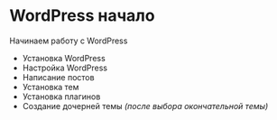 # WordPress начало
Начинаем работу с WordPress

* Установка WordPress
* Настройка WordPress
* Написание постов
* Установка тем
* Установка плагинов
* Создание дочерней темы *(после выбора окончательной темы)*